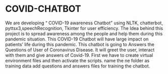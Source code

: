 # COVID-CHATBOT
We are developing “ COVID-19 awareness Chatbot” using NLTK, chatterbot, pyttsx3,speechRecognition, Tkinter for user efficiency. The Idea behind this project is to spread awareness among the people and help them during this pandemic situation. This COVID-19 Chatbot will have large impact on patients’ life during this pandemic. This chatbot is going to Answers the Questions of User of Coronavirus Disease. It will greet the user, interact with them and give answers of Covid-19.
First we have to create virtual environment files and then activate the scripts.
name the ne folder as training data add questions and answers files for training the chatbot.
